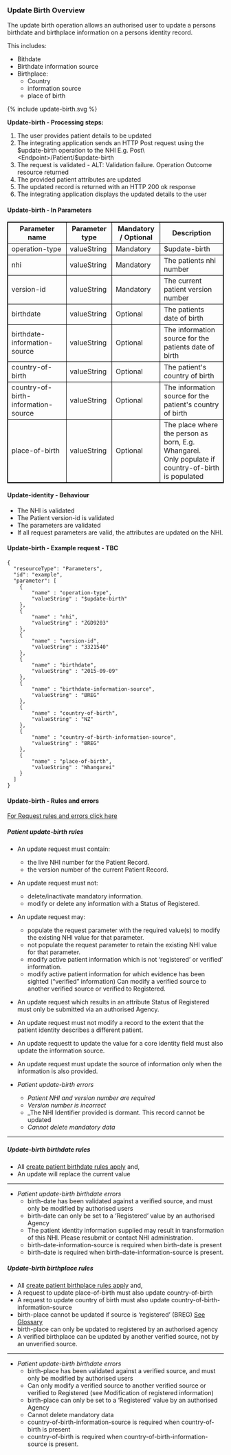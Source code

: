

### Update Birth Overview

The update birth operation allows an authorised user to update a persons birthdate and birthplace information on a persons identity record.

This includes:
* Bithdate
* Birthdate information source
* Birthplace:
  * Country
  * information source
  * place of birth
  

<div>
{% include update-birth.svg %}
</div>

**Update-birth - Processing steps:**

1. The user provides patient details to be updated
2. The integrating application sends an HTTP Post request using the $update-birth operation to the NHI E.g. Post\<Endpoint>/Patient/$update-birth
3. The request is validated - ALT: Validation failure. Operation Outcome resource returned
4. The provided patient attributes are updated
5. The updated record is returned with an HTTP 200 ok response
6. The integrating application displays the updated details to the user


<h4>Update-birth - In Parameters</h4>
<table>
<style>
table, th, td {
  border: 1px solid black;
  border-collapse: collapse;
}
</style>
<tr><th> Parameter name </th>
<th> Parameter type </th>
<th> Mandatory / Optional </th>
<th> Description </th></tr>

<tr><td> operation-type </td>
<td> valueString </td>
<td> Mandatory </td>
<td> $update-birth </td></tr>

<tr><td> nhi </td>
<td> valueString </td>
<td> Mandatory </td>
<td> The patients nhi number </td></tr>

<tr><td> version-id </td>
<td> valueString </td>
<td> Mandatory </td>
<td> The current patient version number </td></tr>

<tr><td> birthdate </td>
<td> valueString </td>
<td> Optional </td>
<td> The patients date of birth </td></tr>

<tr><td> birthdate-information-source </td>
<td> valueString </td>
<td> Optional </td>
<td> The information source for the patients date of birth </td></tr>

<tr><td> country-of-birth </td>
<td> valueString </td>
<td> Optional </td>
<td> The patient's country of birth </td></tr>

<tr><td> country-of-birth-information-source </td>
<td> valueString </td>
<td> Optional </td>
<td> The information source for the patient's country of birth </td></tr>

<tr><td> place-of-birth </td>
<td> valueString </td>
<td> Optional </td>
<td> The place where the person as born, E.g. Whangarei. <br /> Only populate if country-of-birth is populated </td></tr>
</table>

#### Update-identity - Behaviour
  * The NHI is validated
  * The Patient version-id is validated
  * The parameters are validated
  * If all request parameters are valid, the attributes are updated on the NHI.


#### Update-birth - Example request - TBC

```  
{
  "resourceType": "Parameters",
  "id": "example",
  "parameter": [
    {
        "name" : "operation-type",
        "valueString" : "$update-birth"
    },
    {
        "name" : "nhi",
        "valueString" : "ZGD9203"
    },
    {
        "name" : "version-id",
        "valueString" : "3321540"
    },
    {
        "name" : "birthdate",
        "valueString" : "2015-09-09" 
    },
    {
        "name" : "birthdate-information-source",
        "valueString" : "BREG" 
    },
    {
        "name" : "country-of-birth",
        "valueString" : "NZ" 
    },
    {
        "name" : "country-of-birth-information-source",
        "valueString" : "BREG" 
    },
    {
        "name" : "place-of-birth",
        "valueString" : "Whangarei" 
    }
  ]
}

```

#### Update-birth - Rules and errors
  
[For Request rules and errors click here](/general.html#request-rules-and-errors)

##### Patient update-birth rules
  * An update request must contain:
    * the live NHI number for the Patient Record.
    * the version number of the current Patient Record.
  * An update request must not:
    * delete/inactivate mandatory information.
    * modify or delete any information with a Status of Registered.
  * An update request may:
    * populate the request parameter with the required value(s) to modify the existing NHI value for that parameter.
    * not populate the request parameter to retain the existing NHI value for that parameter.
    * modify active patient information which is not ‘registered’ or verified’ information.
    * modify active patient information for which evidence has been sighted (“verified” information) Can modify a verified source to another verified source or verified to Registered.
  * An update request which results in an attribute Status of Registered must only be submitted via an authorised Agency.
  * An update request must not modify a record to the extent that the patient identity describes a different patient.
  * An update requestt to update the value for a core identity field must also update the information source.
  * An update request must update the source of information only when the information is also provided.


* _Patient update-birth errors_
  * _Patient NHI and version number are required_
  * _Version number is incorrect_
  * _The NHI Identifier provided is dormant. This record cannot be updated
  * _Cannot delete mandatory data_

---

##### Update-birth birthdate rules
* All [create patient birthdate rules apply](/createPatient.html#create-patient-birthdate-rules) and,
* An update will replace the current value


---


* _Patient update-birth birthdate errors_
  * birth-date has been validated against a verified source, and must only be modified by authorised users
  * birth-date can only be set to a ‘Registered’ value by an authorised Agency
  * The patient identity information supplied may result in transformation of this NHI. Please resubmit or contact NHI administration.
  * birth-date-information-source is required when birth-date is present
  * birth-date is required when birth-date-information-source is present.



##### Update-birth birthplace rules
* All [create patient birthplace rules apply](/createPatient.html#create-patient-birthplace-rules) and,
* A request to update place-of-birth must also update country-of-birth
* A request to update country of birth must also update country-of-birth-information-source
* birth-place cannot be updated if source is ‘registered’ (BREG) [See Glossary](/glossary.html#birthplace-definitions)
* birth-place can only be updated to registered by an authorised agency
* A verified birthplace can be updated by another verified source, not by an unverified source.


---

  
* _Patient update-birth birthdate errors_
  * birth-place has been validated against a verified source, and must only be modified by authorised users
  * Can only modify a verified source to another verified source or verified to Registered (see Modification of registered information)
  * birth-place can only be set to a ‘Registered’ value by an authorised Agency
  * Cannot delete mandatory data
  * country-of-birth-information-source is required when country-of-birth is present
  * country-of-birth is required when country-of-birth-information-source is present.
  
